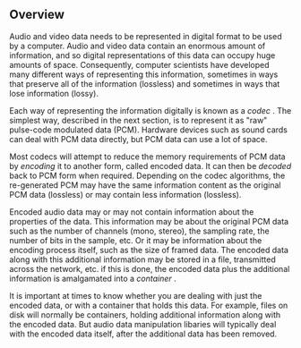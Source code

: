 
##  Overview 


Audio and video data needs to be represented in digital format to be
	used by a computer. Audio and video data contain an enormous amount of
	information, and so digital representations of this data can occupy
	huge amounts of space. Consequently, computer scientists have developed
	many different ways of representing this information, sometimes in
	ways that preserve all of the information (lossless) and sometimes
	in ways that lose information (lossy).


Each way of representing the information digitally is known as a _codec_ .
      The simplest way, described in the next section, is to represent it as "raw"
      pulse-code modulated data (PCM). Hardware devices such as sound cards can deal
      with PCM data directly, but PCM data can use a  lot of space.


Most codecs will attempt to reduce the memory requirements of PCM data by _encoding_ it to another form, called encoded data. It can then be _decoded_ back to PCM form when required. Depending on the codec
      algorithms, the re-generated PCM may have the same information content as
      the original PCM data
      (lossless) or may contain less information (lossless).


Encoded audio data may or may not contain information about the properties
      of the data. This information may be about the original PCM data such 
      as the number of channels (mono, stereo),
      the sampling rate, the number of bits in the sample, etc.
      Or it may be information about the encoding process itself, such as the
      size of framed data. The encoded data along with this additional information
      may be stored in a file, transmitted across the network, etc.
      if this is done, the encoded data plus the additional information is
      amalgamated into a _container_ .


It is important at times to know whether you are dealing with just the
      encoded data, or with a container that holds this data. For example,
      files on disk will normally be containers, holding additional information
      along with the encoded data. But audio data manipulation
      libaries will typically deal with the encoded data itself, after the
      additional data has been removed.

